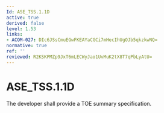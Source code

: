```yaml
---
Id: ASE_TSS.1.1D
active: true
derived: false
level: 1.53
links:
- ACOM-027: DIc6JSsCmuEGwFKEAYaCGCi7mHecIhUgOJb5qkzkwNQ=
normative: true
ref: ''
reviewed: R2KSKPMZp9JxT6mLECWyJao1UvMuK2tX8T7qPbLyAtU=
---
```


# ASE_TSS.1.1D

The developer shall provide a TOE summary specification.